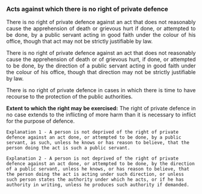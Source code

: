 ### Acts against which there is no right of private defence
<div style="text-align: justify">

There is no right of private defence against an act that does not reasonably cause the apprehension of death or grievous hurt if done, or attempted to be done, by a public servant acting in good faith under the colour of his office, though that act may not be strictly justifiable by law.

</p>

There is no right of private defence against an act that does not reasonably cause the apprehension of death or of grievous hurt, if done, or attempted to be done, by the direction of a public servant acting in good faith under the colour of his office, though that direction may not be strictly justifiable by law.

</p>

There is no right of private defence in cases in which there is time to have recourse to the protection of the public authorities.

</p>

<b>Extent to which the right may be exercised:</b> The right of private defence in no case extends to the inflicting of more harm than it is necessary to inflict for the purpose of defence.

</div>

    Explanation 1 - A person is not deprived of the right of private defence against an act done, or attempted to be done, by a public servant, as such, unless he knows or has reason to believe, that the person doing the act is such a public servant.

    Explanation 2 - A person is not deprived of the right of private defence against an act done, or attempted to be done, by the direction of a public servant, unless he knows, or has reason to believe, that the person doing the act is acting under such direction, or unless such person states the authority under which he acts, or if he has authority in writing, unless he produces such authority if demanded.
